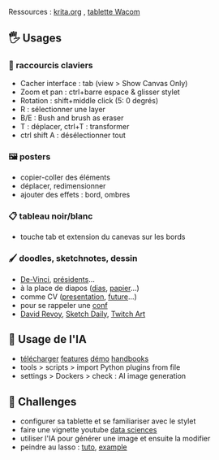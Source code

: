 
Ressources : [krita.org](https://krita.org/) , [tablette Wacom](https://www.tiktok.com/@fschnell/video/6846103156988857605) 

## 🖐 Usages

### 🎹 raccourcis claviers
- Cacher interface : tab (view > Show Canvas Only)
- Zoom et pan : ctrl+barre espace & glisser stylet
- Rotation : shift+middle click (5: 0 degrés)
- R : sélectionner une layer
- B/E : Bush and brush as eraser
- T : déplacer,   ctrl+T : transformer
- ctrl shift A : désélectionner tout
### 🖼  posters
- copier-coller des éléments
- déplacer, redimensionner
- ajouter des effets : bord, ombres
### 📋  tableau noir/blanc
- touche tab et extension du canevas sur les bords
### 🖌 doodles, sketchnotes, dessin
-  [De-Vinci](https://cdn8.openculture.com/2017/07/24210624/da-vinci-notebook.jpg), [présidents](https://youtu.be/KlQjpThXov4?t=373)...
- à la place de diapos ([dias](https://www.youtube.com/watch?v=SDS5gLSiLg0), [papier](https://www.youtube.com/watch?v=S2fz4BS2J3Y)...)
- comme CV ([presentation](https://sachachua.com/blog/wp-content/uploads/2008/05/2014-03-05-About-me-Sacha-Chua-bio.png), [future](https://sachachua.com/blog/wp-content/uploads/2013/01/20121228-5-years-vision.png)...)
- pour se rappeler une [conf](https://photos.google.com/share/AF1QipNyqhFxkrMCXZiVf_0-o7i7OmS0EacDRomXiWoMT58z0ZW-JGl_VmVo3eR_I9GesQ?key=Vk9YeXpWeFQwdVBrWktoVGktby1ENDRuUWc2M2tR)
- [David Revoy](https://www.davidrevoy.com/), [Sketch Daily](https://www.reddit.com/r/SketchDaily/), [Twitch Art](https://www.twitch.tv/directory/game/Art)
## 🤖 Usage de l'IA 
- [télécharger](https://github.com/Acly/krita-ai-diffusion) [features](https://www.interstice.cloud/) [démo](https://www.youtube.com/watch?v=Ly6USRwTHe0) [handbooks](https://docs.interstice.cloud/)
- tools > scripts > import Python plugins from file
- settings > Dockers > check : AI image generation
## 🎯 Challenges
- configurer sa tablette et se familiariser avec le stylet
- faire une vignette youtube [data sciences](https://seafile.unistra.fr/d/3214bd215eca42b98b44/)
- utiliser l'IA pour générer une image et ensuite la modifier
- peindre au lasso : [tuto](https://youtu.be/LBczOO5hOKc), [example](https://youtu.be/ufmKqZZd3w4)

